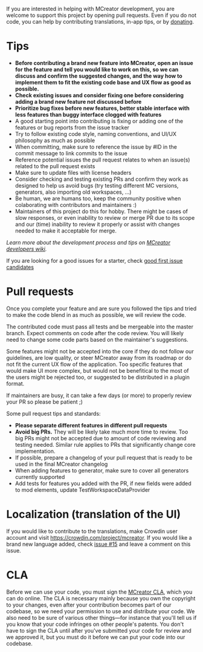If you are interested in helping with MCreator development, you are welcome to support this project by 
opening pull requests. Even if you do not code, you can help by contributing translations, in-app tips, or
by [donating](https://mcreator.net/donate).

# Tips

* **Before contributing a brand new feature into MCreator, open an issue for the feature and tell you would like to work on this, so we can discuss and confirm the suggested 
changes, and the way how to implement them to fit the existing code base and UX flow as good as possible.**
* **Check existing issues and consider fixing one before considering adding a brand new feature not discussed before**
* **Prioritize bug fixes before new features, better stable interface with less features than buggy interface clogged with features**
* A good starting point into contributing is fixing or adding one of the features or bug reports from the issue tracker
* Try to follow existing code style, naming conventions, and UI/UX philosophy as much as possible
* When committing, make sure to reference the issue by #ID in the commit message to link commits to the issue
* Reference potential issues the pull request relates to when an issue(s) related to the pull request exists
* Make sure to update files with license headers
* Consider checking and testing existing PRs and confirm they work as designed to help us avoid bugs (try testing different MC versions, generators, also importing old workspaces, ...)
* Be human, we are humans too, keep the community positive when colaborating with contributors and maintainers :)
* Maintainers of this project do this for hobby. There might be cases of slow responses, or even inability to review or merge PR due to its scope and our (time) inability to review it properly or assist with changes needed to make it acceptable for merge.

*Learn more about the development process and tips on [MCreator developers wiki](https://github.com/MCreator/MCreator/wiki).*

If you are looking for a good issues for a starter, check [good first issue candidates](https://github.com/MCreator/MCreator/issues?q=is%3Aissue+is%3Aopen+label%3A%22good+first+issue%22)

# Pull requests

Once you complete your feature and are sure you followed the tips and tried to make the code blend in as much as possible, we will review the code.

The contributed code must pass all tests and be mergeable into the master branch. Expect comments on code after the code review. You will likely
need to change some code parts based on the maintainer's suggestions.

Some features might not be accepted into the core if they do not follow our guidelines, are low quality, or steer MCreator away from its roadmap 
or do not fit the current UX flow of the application. Too specific features that would make UI more complex, but would not be benefitical to the
most of the users might be rejected too, or suggested to be distributed in a plugin format.

If maintainers are busy, it can take a few days (or more) to properly review your PR so please be patient ;)

Some pull request tips and standards:
* **Please separate different features in different pull requests**
* **Avoid big PRs.** They will be likely take much more time to review. Too big PRs might not be accepted due to amount of code reviewing and testing needed. Similar rule applies to PRs that significantly change core implementation.
* If possible, prepare a changelog of your pull request that is ready to be used in the final MCreator changelog
* When adding features to generator, make sure to cover all generators currently supported
* Add tests for features you added with the PR, if new fields were added to mod elements, update TestWorkspaceDataProvider

# Localization (translation of the UI)

If you would like to contribute to the translations, make Crowdin user account and visit https://crowdin.com/project/mcreator. If you would like a brand new language added, check [issue #15](https://github.com/MCreator/MCreator/issues/15) and leave a comment on this issue.

# CLA

Before we can use your code, you must sign the [MCreator CLA](https://cla-assistant.io/MCreator/MCreator), which you can do online.
The CLA is necessary mainly because you own the copyright to your changes, even after your contribution 
becomes part of our codebase, so we need your permission to use and distribute your code. We also need to be sure 
of various other things—for instance that you'll tell us if you know that your code infringes on other people's patents. 
You don't have to sign the CLA until after you've submitted your code for review and we approved it, but you must do it before
 we can put your code into our codebase.
